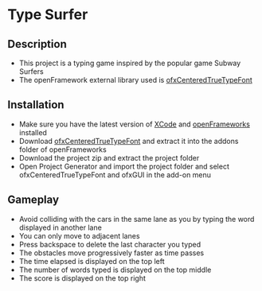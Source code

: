 # Type Surfer

## Description
* This project is a typing game inspired by the popular game Subway Surfers
* The openFramework external library used is [ofxCenteredTrueTypeFont](https://github.com/armadillu/ofxCenteredTrueTypeFont)

## Installation
* Make sure you have the latest version of [XCode](https://developer.apple.com/xcode/) and [openFrameworks](https://openframeworks.cc/download/) installed
* Download [ofxCenteredTrueTypeFont](https://github.com/armadillu/ofxCenteredTrueTypeFont) and extract it into the addons folder of openFrameworks
* Download the project zip and extract the project folder
* Open Project Generator and import the project folder and select ofxCenteredTrueTypeFont and ofxGUI in the add-on menu

## Gameplay
* Avoid colliding with the cars in the same lane as you by typing the word displayed in another lane
* You can only move to adjacent lanes
* Press backspace to delete the last character you typed
* The obstacles move progressively faster as time passes
* The time elapsed is displayed on the top left
* The number of words typed is displayed on the top middle
* The score is displayed on the top right
